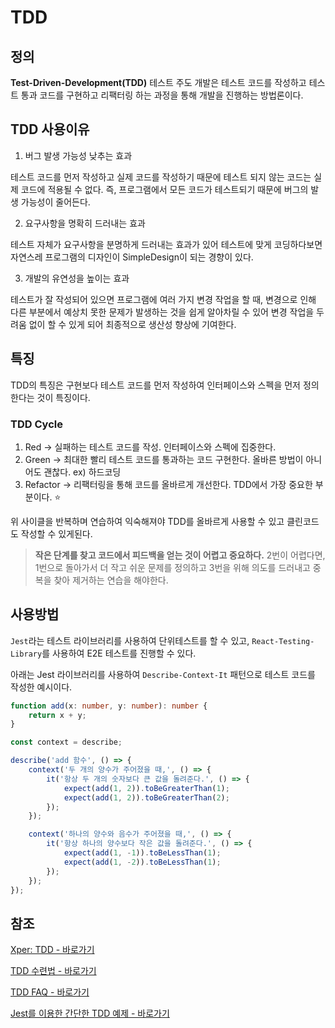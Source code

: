# TDD

## 정의

**Test-Driven-Development(TDD)** 테스트 주도 개발은 테스트 코드를 작성하고 테스트 통과 코드를 구현하고 리팩터링 하는 과정을 통해 개발을 진행하는 방법론이다.

## TDD 사용이유

1. 버그 발생 가능성 낮추는 효과

테스트 코드를 먼저 작성하고 실제 코드를 작성하기 때문에 테스트 되지 않는 코드는 실제 코드에 적용될 수 없다. 즉, 프로그램에서 모든 코드가 테스트되기 때문에 버그의 발생 가능성이 줄어든다.

2. 요구사항을 명확히 드러내는 효과

테스트 자체가 요구사항을 분명하게 드러내는 효과가 있어 테스트에 맞게 코딩하다보면 자연스레 프로그램의 디자인이 SimpleDesign이 되는 경향이 있다.

3. 개발의 유연성을 높이는 효과

테스트가 잘 작성되어 있으면 프로그램에 여러 가지 변경 작업을 할 때, 변경으로 인해 다른 부분에서 예상치 못한 문제가 발생하는 것을 쉽게 알아차릴 수 있어 변경 작업을 두려움 없이 할 수 있게 되어 최종적으로 생산성 향상에 기여한다.

## 특징

TDD의 특징은 구현보다 테스트 코드를 먼저 작성하여 인터페이스와 스펙을 먼저 정의한다는 것이 특징이다.

### TDD Cycle

1. Red → 실패하는 테스트 코드를 작성. 인터페이스와 스펙에 집중한다.
2. Green → 최대한 빨리 테스트 코드를 통과하는 코드 구현한다. 올바른 방법이 아니어도 괜찮다. ex) 하드코딩
3. Refactor → 리팩터링을 통해 코드를 올바르게 개선한다. TDD에서 가장 중요한 부분이다. ⭐️

위 사이클을 반복하며 연습하여 익숙해져야 TDD를 올바르게 사용할 수 있고 클린코드도 작성할 수 있게된다.

> **작은 단계를 찾고 코드에서 피드백을 얻는 것이 어렵고 중요하다.** 2번이 어렵다면, 1번으로 돌아가서 더 작고 쉬운 문제를 정의하고 3번을 위해 의도를 드러내고 중복을 찾아 제거하는 연습을 해야한다.

## 사용방법

`Jest`라는 테스트 라이브러리를 사용하여 단위테스트를 할 수 있고, `React-Testing-Library`를 사용하여 E2E 테스트를 진행할 수 있다.

아래는 Jest 라이브러리를 사용하여 `Describe-Context-It` 패턴으로 테스트 코드를 작성한 예시이다.

```ts
function add(x: number, y: number): number {
	return x + y;
}

const context = describe;

describe('add 함수', () => {
	context('두 개의 양수가 주어졌을 때,', () => {
		it('항상 두 개의 숫자보다 큰 값을 돌려준다.', () => {
			expect(add(1, 2)).toBeGreaterThan(1);
			expect(add(1, 2)).toBeGreaterThan(2);
		});
	});

	context('하나의 양수와 음수가 주어졌을 때,', () => {
		it('항상 하나의 양수보다 작은 값을 돌려준다.', () => {
			expect(add(1, -1)).toBeLessThan(1);
			expect(add(1, -2)).toBeLessThan(1);
		});
	});
});
```

## 참조

[Xper: TDD - 바로가기](https://web.archive.org/web/20070628064054/http://xper.org/wiki/xp/TestDrivenDevelopment)

[TDD 수련법 - 바로가기](https://web.archive.org/web/20061012050617/http://xper.org/wiki/xp/TDD_bc_f6_b7_c3_b9_fd)

[TDD FAQ - 바로가기](https://megaptera.notion.site/TDD-FAQ-edcaa36e8cf246d9a2aa546d99810202)

[Jest를 이용한 간단한 TDD 예제 - 바로가기](https://megaptera.notion.site/Jest-TDD-4149c9f23b2d4402ad44d4d569a3ae13)